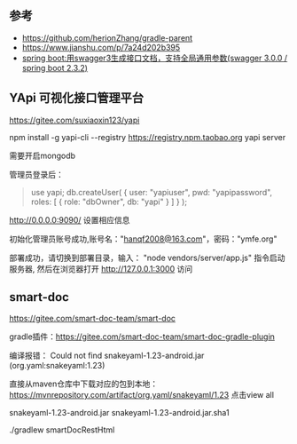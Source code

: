 ## 参考
* https://github.com/herionZhang/gradle-parent
* https://www.jianshu.com/p/7a24d202b395
* [spring boot:用swagger3生成接口文档，支持全局通用参数(swagger 3.0.0 / spring boot 2.3.2)](https://www.cnblogs.com/architectforest/p/13470170.html)


## YApi 可视化接口管理平台

https://gitee.com/suxiaoxin123/yapi

npm install -g yapi-cli --registry https://registry.npm.taobao.org
yapi server 

需要开启mongodb

管理员登录后：
> use yapi;
> db.createUser(
   {
     user: "yapiuser",
     pwd: "yapipassword",
     roles: [ { role: "dbOwner", db: "yapi" } ]
   }
  );  


http://0.0.0.0:9090/ 设置相应信息

初始化管理员账号成功,账号名："hanqf2008@163.com"，密码："ymfe.org"

部署成功，请切换到部署目录，输入： "node vendors/server/app.js" 指令启动服务器, 然后在浏览器打开 http://127.0.0.1:3000 访问

## smart-doc
https://gitee.com/smart-doc-team/smart-doc

gradle插件：https://gitee.com/smart-doc-team/smart-doc-gradle-plugin

编译报错：
Could not find snakeyaml-1.23-android.jar (org.yaml:snakeyaml:1.23)

直接从maven仓库中下载对应的包到本地：
https://mvnrepository.com/artifact/org.yaml/snakeyaml/1.23 点击view all

snakeyaml-1.23-android.jar
snakeyaml-1.23-android.jar.sha1



./gradlew smartDocRestHtml